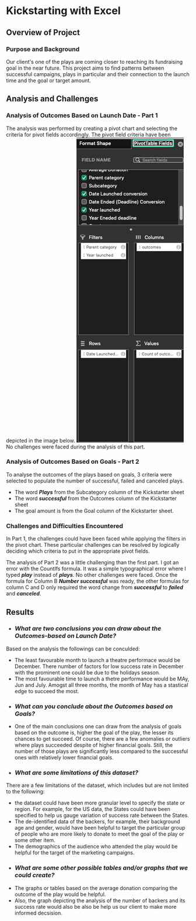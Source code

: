 # **Kickstarting with Excel**

## **Overview of Project**
### **Purpose and Background**
Our client's one of the plays are coming closer to reaching its fundraising goal in the near future. This project aims to find patterns between successful campaigns, plays in particular and their connection to the launch time and the goal or target amount.

## **Analysis and Challenges**
### **Analysis of Outcomes Based on Launch Date - Part 1**
The analysis was performed by creating a pivot chart and selecting the criteria for pivot fields accordingly. The pivot field criteria have been depicted in the image below. 
![Pivot field criteria](screenshot.png)
No challenges were faced during the analysis of this part. 

### **Analysis of Outcomes Based on Goals - Part 2**
To analyse the outcomes of the plays based on goals, 3 criteria were selected to populate the number of successful, failed and canceled plays. 
- The word ***Plays*** from the Subcategory column of the Kickstarter sheet
- The word ***successful*** from the Outcomes column of the Kickstarter sheet
- The goal amount is from the Goal column of the Kickstarter sheet.


### **Challenges and Difficulties Encountered**
In Part 1, the challenges could have been faced while applying the filters in the pivot chart. These particular challenges can be resolved by logically deciding which criteria to put in the appropriate pivot fields.

The analysis of Part 2 was a little challenging than the first part. I got an error with the CountIfs formula. It was a simple typographical error where I typed ***play*** instead of ***plays***. No other challenges were faced. Once the formula for Column B ***Number successful*** was ready, the other formulas for column C and D only required the word change from ***successful*** to ***failed*** and ***canceled***.

## **Results**

- ### ***What are two conclusions you can draw about the Outcomes-based on Launch Date?***
Based on the analysis the followings can be conculded:
* The least favourable month to launch a theatre performace would be December. There number of factors for low success rate in December with the prominent one could be due to the holidays season.
* The most favourable time to launch a thetre performance would be MAy, Jun and July. Amogst all three months, the month of May has a stastical edge to succeed the most.

- ### ***What can you conclude about the Outcomes based on Goals?***
* One of the main conclusions one can draw from the analysis of goals based on the outcome is, higher the goal of the play, the lesser its chances to get succeed. Of course, there are a few anomalies or outliers where plays succeeded despite of higher financial goals. Still, the number of those plays are significantly less compared to the successful ones with relatively lower financial goals.

- ### ***What are some limitations of this dataset?***
There are a few limitations of the dataset, which includes but are not limited to the following:
* the dataset could have been more granular level to specify the state or region. For example, for the US data, the States could have been specified to help us gauge variation of success rate between the States.
* The de-identified data of the backers, for example, their background age and gender, would have been helpful to target the particular group of people who are more likely to donate to meet the goal of the play or some other item.
* The demographics of the audience who attended the play would be helpful for the target of the marketing campaigns.

- ### ***What are some other possible tables and/or graphs that we could create?***
* The graphs or tables based on the average donation comparing the outcome of the play would be helpful.
* Also, the graph depicting the analysis of the number of backers and its success rate would also be also be help us our client to make more informed decsision.
